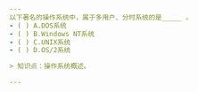 ```yaml
---
以下著名的操作系统中，属于多用户、分时系统的是_____ 。
- ( ) A.DOS系统 
- ( ) B.Windows NT系统 
- ( ) C.UNIX系统 
- ( ) D.OS/2系统

> 知识点：操作系统概述。

---
```

